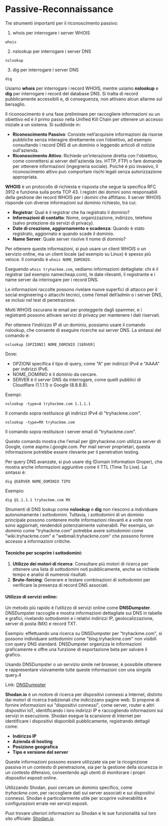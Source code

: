 # Passive-Reconnaissance

Tre strumenti importanti per il riconoscimento passivo:

1. whois per interrogare i server WHOIS
```
whois

```

2. nslookup per interrogare i server DNS
```
nslookup

```
3. dig per interrogare i server DNS
```
dig

```
Usiamo **whois** per interrogare i record WHOIS, mentre usiamo **nslookup** e **dig** per interrogare i record del database DNS. 
Si tratta di record pubblicamente accessibili e, di conseguenza, non attivano alcun allarme sul bersaglio.


Il riconoscimento è una fase preliminare per raccogliere informazioni su un obiettivo ed è il primo passo nella Unified Kill Chain per ottenere un accesso iniziale a un sistema. Si suddivide in:

- **Riconoscimento Passivo**: Consiste nell’acquisire informazioni da risorse pubbliche senza interagire direttamente con l’obiettivo, ad esempio consultando i record DNS di un dominio o leggendo articoli di notizie sull'azienda.
- **Riconoscimento Attivo**: Richiede un’interazione diretta con l'obiettivo, come connettersi ai server dell'azienda (es. HTTP, FTP) o fare domande per ottenere informazioni (ingegneria sociale). Poiché è più invasivo, il riconoscimento attivo può comportare rischi legali senza autorizzazione appropriata.

  
**WHOIS** è un protocollo di richiesta e risposta che segue la specifica RFC 3912 e funziona sulla porta TCP 43. I registri dei domini sono responsabili della gestione dei record WHOIS per i domini che affittano. Il server WHOIS risponde con diverse informazioni sul dominio richiesto, tra cui:

- **Registrar**: Qual è il registrar che ha registrato il dominio?
- **Informazioni di contatto**: Nome, organizzazione, indirizzo, telefono (salvo protezione da servizi di privacy).
- **Date di creazione, aggiornamento e scadenza**: Quando è stato registrato, aggiornato e quando scade il dominio.
- **Name Server**: Quale server risolve il nome di dominio?

Per ottenere queste informazioni, si può usare un client WHOIS o un servizio online, ma un client locale (ad esempio su Linux) è spesso più veloce. Il comando è `whois NOME_DOMINIO`.

Eseguendo `whois tryhackme.com`, vediamo informazioni dettagliate: chi è il registrar (ad esempio namecheap.com), le date rilevanti, il registrante e i name server da interrogare per i record DNS.

Le informazioni raccolte possono rivelare nuove superfici di attacco per il social engineering o attacchi tecnici, come l’email dell’admin o i server DNS, se inclusi nel test di penetrazione.

Molti WHOIS oscurano le email per proteggerle dagli spammer, e i registranti possono attivare servizi di privacy per mantenere i dati riservati.

Per ottenere l’indirizzo IP di un dominio, possiamo usare il comando nslookup, che consente di eseguire ricerche sui server DNS. La sintassi del comando è:

```
nslookup [OPZIONI] NOME_DOMINIO [SERVER]
```
Dove:
- OPZIONI specifica il tipo di query, come "A" per indirizzi IPv4 e "AAAA" per indirizzi IPv6.
- NOME_DOMINIO è il dominio da cercare.
- SERVER è il server DNS da interrogare, come quelli pubblici di Cloudflare (1.1.1.1) o Google (8.8.8.8).

Esempi:
```
nslookup -type=A tryhackme.com 1.1.1.1

```
Il comando sopra restituisce gli indirizzi IPv4 di "tryhackme.com". 
```
nslookup -type=MX tryhackme.com
```
Il comando sopra restituisce i server email di "tryhackme.com".

Questo comando mostra che l'email per @tryhackme.com utilizza server di Google, come aspmx.l.google.com. Per mail server proprietari, questa informazione potrebbe essere rilevante per il penetration testing.

Per query DNS avanzate, si può usare dig (Domain Information Groper), che mostra anche informazioni aggiuntive come il TTL (Time To Live). La sintassi è:

```
dig @SERVER NOME_DOMINIO TIPO
```

Esempio:
```
dig @1.1.1.1 tryhackme.com MX
```



Strumenti di DNS lookup come **nslookup** e **dig** non riescono a individuare autonomamente i sottodomini. Tuttavia, i sottodomini di un dominio principale possono contenere molte informazioni rilevanti e a volte non sono aggiornati, rendendoli potenzialmente vulnerabili. Per esempio, un dominio come "tryhackme.com" potrebbe avere sottodomini come "wiki.tryhackme.com" e "webmail.tryhackme.com" che possono fornire accesso a informazioni critiche.

#### Tecniche per scoprire i sottodomini:
1. **Utilizzo dei motori di ricerca**: Consultare più motori di ricerca per ottenere una lista di sottodomini noti pubblicamente, anche se richiede tempo e analisi di numerosi risultati.
2. **Brute-forcing**: Generare e testare combinazioni di sottodomini per verificare la presenza di record DNS associati.

#### Utilizzo di servizi online:
Un metodo più rapido è l’utilizzo di servizi online come **DNSDumpster**. DNSDumpster raccoglie e mostra informazioni dettagliate sui DNS in tabelle e grafici, rivelando sottodomini e i relativi indirizzi IP, geolocalizzazione, server di posta (MX) e record TXT.

Esempio: effettuando una ricerca su DNSDumpster per "tryhackme.com", si possono individuare sottodomini come "blog.tryhackme.com" non visibili con query DNS standard. DNSDumpster organizza le informazioni graficamente e offre una funzione di esportazione beta per salvare il grafico.

Usando DNSDumpster o un servizio simile nel browser, è possibile ottenere e rappresentare visivamente tutte queste informazioni con una singola query.4


Link: [DNSDumpster](https://dnsdumpster.com)


**Shodan.io** è un motore di ricerca per dispositivi connessi a Internet, distinto dai motori di ricerca tradizionali che indicizzano pagine web. Si propone di fornire informazioni sui "dispositivi connessi", come server, router e altri dispositivi IoT, identificando i loro indirizzi IP e raccogliendo informazioni sui servizi in esecuzione. Shodan esegue la scansione di Internet per identificare i dispositivi disponibili pubblicamente, registrando dettagli come:

- **Indirizzo IP**
- **Azienda di hosting**
- **Posizione geografica**
- **Tipo e versione del server**

Queste informazioni possono essere utilizzate sia per la ricognizione passiva in un contesto di penetrazione, sia per la gestione della sicurezza in un contesto difensivo, consentendo agli utenti di monitorare i propri dispositivi esposti online.

Utilizzando Shodan, puoi cercare un dominio specifico, come *tryhackme.com*, per raccogliere dati sui server associati e sui dispositivi connessi. Shodan è particolarmente utile per scoprire vulnerabilità e configurazioni errate nei servizi esposti.

Puoi trovare ulteriori informazioni su Shodan e le sue funzionalità sul loro sito ufficiale: [Shodan.io](https://shodan.io).

